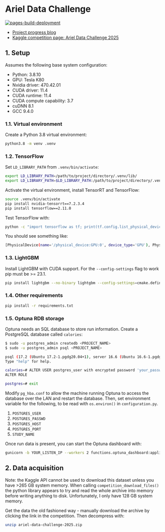 # Ariel Data Challenge

[![pages-build-deployment](https://github.com/gperdrizet/ariel-data-challenge/actions/workflows/pages/pages-build-deployment/badge.svg)](https://github.com/gperdrizet/ariel-data-challenge/actions/workflows/pages/pages-build-deployment)

- [Project progress blog](https://gperdrizet.github.io/ariel-data-challenge/)
- [Kaggle competition page: Ariel Data Challenge 2025](https://www.kaggle.com/competitions/ariel-data-challenge-2025/overview)

## 1. Setup

Assumes the following base system configuration:

- Python: 3.8.10
- GPU: Tesla K80
- Nvidia driver: 470.42.01
- CUDA driver: 11.4
- CUDA runtime: 11.4
- CUDA compute capability: 3.7
- cuDNN 8.1
- GCC 9.4.0

### 1.1. Virtual environment

Create a Python 3.8 virtual environment:

```bash
python3.8 -m venv .venv
```

### 1.2. TensorFlow

Set `LD_LIBRARY_PATH` from `.venv/bin/activate`:

```bash
export LD_LIBRARY_PATH=/path/to/project/directory/.venv/lib/
export LD_LIBRARY_PATH=$LD_LIBRARY_PATH:/path/to/project/directory/.venv/lib/python3.8/site-packages/tensorrt/
```

Activate the virtual environment, install TensorRT and TensorFlow:

```bash
source .venv/bin/activate
pip install nvidia-tensorrt==7.2.3.4
pip install tensorflow==2.11.0
```

Test TensorFlow with:

```bash
python -c "import tensorflow as tf; print(tf.config.list_physical_devices('GPU'))"
```

You should see something like:

```bash
[PhysicalDevice(name='/physical_device:GPU:0', device_type='GPU'), PhysicalDevice(name='/physical_device:GPU:1', device_type='GPU'), PhysicalDevice(name='/physical_device:GPU:2', device_type='GPU')]
```

### 1.3. LightGBM

Install LightGBM with CUDA support. For the `--config-settings` flag to work pip must be >= 23.1.

```bash
pip install lightgbm --no-binary lightgbm --config-settings=cmake.define.USE_CUDA=ON
```

### 1.4. Other requirements

```bash
pip install -r requirements.txt
```

### 1.5. Optuna RDB storage

Optuna needs an SQL database to store run information. Create a PostgreSQL database called `calories`:

```bash
$ sudo -u postgres_admin createdb <PROJECT_NAME>
$ sudo -u postgres_admin psql <PROJECT_NAME>

psql (17.2 (Ubuntu 17.2-1.pgdg20.04+1), server 16.6 (Ubuntu 16.6-1.pgdg20.04+1))
Type "help" for help.

calories=# ALTER USER postgres_user with encrypted password 'your_password';
ALTER ROLE

postgres=# exit
```

Modify `pg_hba.conf` to allow the machine running Optuna to access the database over the LAN and restart the database. Then, set environment variable for the following, to be read with `os.environ()` in `configuration.py`.

1. `POSTGRES_USER`
2. `POSTGRES_PASSWD`
3. `POSTGRES_HOST`
4. `POSTGRES_PORT`
5. `STUDY_NAME`

Once run data is present, you can start the Optuna dashboard with:

```bash
gunicorn -b YOUR_LISTEN_IP --workers 2 functions.optuna_dashboard:application
```

## 2. Data acquisition

Note: the Kaggle API cannot be used to download this dataset unless you have >265 GB system memory. When calling `competition_download_files()` the python library appears to try and read the whole archive into memory before writing anything to disk. Unfortunately, I only have 128 GB system memory.

Get the data the old fashioned way - manually download the archive by clicking the link in the competition. Then decompress with:

```bash
unzip ariel-data-challenge-2025.zip
```
